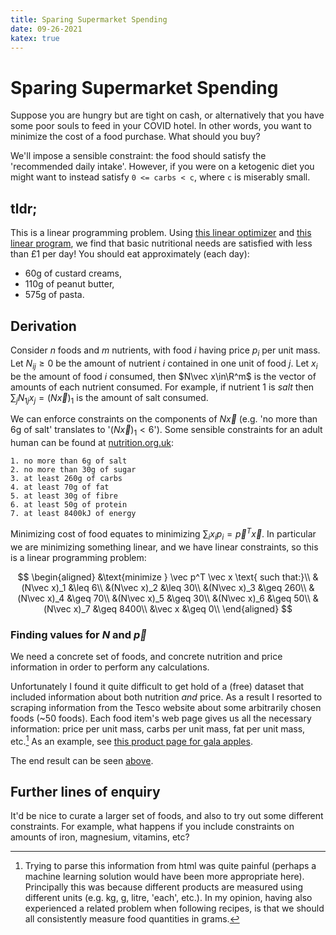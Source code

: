 ```yaml
---
title: Sparing Supermarket Spending
date: 09-26-2021
katex: true
---
```


# Sparing Supermarket Spending

Suppose you are hungry but are tight on cash, or alternatively that you have
some poor souls to feed in your COVID hotel. In other words, you want to
minimize the cost of a food purchase. What should you buy?

We'll impose a sensible constraint: the food should satisfy the 'recommended
daily intake'. However, if you were on a ketogenic diet you might want to
instead satisfy `0 <= carbs < c`, where `c` is miserably small.

## tldr;

This is a linear programming problem. Using [this linear
optimizer](https://online-optimizer.appspot.com/) and [this linear
program](./linear-program.txt), we find that basic nutritional needs are
satisfied with less than £1 per day! You should eat approximately (each day):

- 60g of custard creams,
- 110g of peanut butter,
- 575g of pasta.

## Derivation

Consider $n$ foods and $m$ nutrients, with food $i$ having price $p_i$ per unit
mass. Let $N_{ij}\geq 0$ be the amount of nutrient $i$ contained in one unit
of food $j.$ Let $x_i$ be the amount of food $i$ consumed, then $N\vec
x\in\R^m$ is the vector of amounts of each nutrient consumed. For example, if
nutrient 1 is _salt_ then $\sum_j N_{1j} x_j = (N\vec x)_1$ is the amount of
salt consumed.

We can enforce constraints on the components of $N\vec x$ (e.g. 'no more than 6g
of salt' translates to  '$(N\vec x)_1 < 6$'). Some sensible constraints for an
adult human can be found at
[nutrition.org.uk](https://www.nutrition.org.uk/healthyliving/helpingyoueatwell/324-labels.html?start=4):


```
1. no more than 6g of salt
2. no more than 30g of sugar
3. at least 260g of carbs
4. at least 70g of fat
5. at least 30g of fibre
6. at least 50g of protein
7. at least 8400kJ of energy
```

Minimizing cost of food equates to minimizing $\sum_i x_i p_i = \vec{p}^T \vec
x$. In particular we are minimizing something linear, and we have linear
constraints, so this is a linear programming problem:

$$
\begin{aligned}
&\text{minimize } \vec p^T \vec x \text{ such that:}\\
&(N\vec x)_1 &\leq 6\\
&(N\vec x)_2 &\leq 30\\
&(N\vec x)_3 &\geq 260\\
&(N\vec x)_4 &\geq 70\\
&(N\vec x)_5 &\geq 30\\
&(N\vec x)_6 &\geq 50\\
&(N\vec x)_7 &\geq 8400\\
&\vec x &\geq 0\\
\end{aligned}
$$

### Finding values for $N$ and $\vec p$

We need a concrete set of foods, and concrete nutrition and price information
in order to perform any calculations.

Unfortunately I found it quite difficult to get hold of a (free) dataset that
included information about both nutrition _and_ price. As a result I resorted to
scraping information from the Tesco website about some arbitrarily chosen foods
(~50 foods).  Each food item's web page gives us all the necessary information:
price per unit mass, carbs per unit mass, fat per unit mass, etc.[^1] As an
example, see [this product page for gala
apples](https://www.tesco.com/groceries/en-GB/products/253559147).

The end result can be seen [above](#tldr).

## Further lines of enquiry

It'd be nice to curate a larger set of foods, and also to try out some different
constraints. For example, what happens if you include constraints on amounts of
iron, magnesium, vitamins, etc?

[^1]: Trying to parse this information from html was quite painful (perhaps a
machine learning solution would have been more appropriate here). Principally
this was because different products are measured using different units (e.g. kg,
g, litre, 'each', etc.). In my opinion, having also experienced a related
problem when following recipes, is that we should all consistently measure food
quantities in grams.